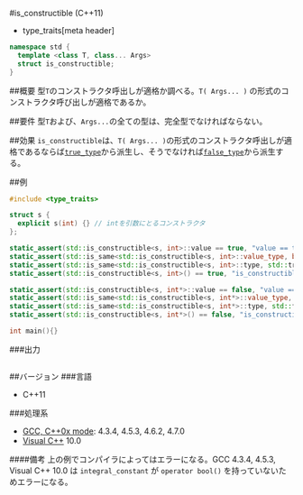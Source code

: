#is_constructible (C++11)
* type_traits[meta header]

```cpp
namespace std {
  template <class T, class... Args>
  struct is_constructible;
}
```

##概要
型`T`のコンストラクタ呼出しが適格か調べる。`T( Args... )` の形式のコンストラクタ呼び出しが適格であるか。


##要件
型`T`および、`Args...`の全ての型は、完全型でなければならない。


##効果
`is_constructible`は、`T( Args... )`の形式のコンストラクタ呼出しが適格であるならば[`true_type`](./integral_constant-true_type-false_type.md)から派生し、そうでなければ[`false_type`](./integral_constant-true_type-false_type.md)から派生する。


##例
```cpp
#include <type_traits>

struct s {
  explicit s(int) {} // intを引数にとるコンストラクタ
};

static_assert(std::is_constructible<s, int>::value == true, "value == true, s(int) is constructible");
static_assert(std::is_same<std::is_constructible<s, int>::value_type, bool>::value, "value_type == bool");
static_assert(std::is_same<std::is_constructible<s, int>::type, std::true_type>::value, "type == true_type");
static_assert(std::is_constructible<s, int>() == true, "is_constructible<s, int>() == true");

static_assert(std::is_constructible<s, int*>::value == false, "value == false, s(int*) is not constructible");
static_assert(std::is_same<std::is_constructible<s, int*>::value_type, bool>::value, "value_type == bool");
static_assert(std::is_same<std::is_constructible<s, int*>::type, std::false_type>::value, "type == false_type");
static_assert(std::is_constructible<s, int*>() == false, "is_constructible<s, int*>() == false");

int main(){}
```

###出力
```
```

##バージョン
###言語
- C++11

###処理系
- [GCC, C++0x mode](/implementation.md#gcc): 4.3.4, 4.5.3, 4.6.2, 4.7.0
- [Visual C++](/implementation.md#visual_cpp) 10.0

####備考
上の例でコンパイラによってはエラーになる。GCC 4.3.4, 4.5.3, Visual C++ 10.0 は `integral_constant` が `operator bool()` を持っていないためエラーになる。



